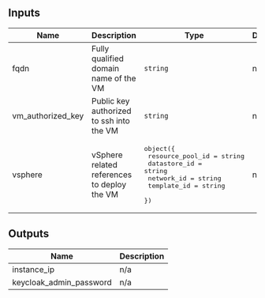 <!-- BEGIN_TF_DOCS -->
<!-- This section will be overridden by terraform-docs. Do not change it.-->
## Inputs

| Name | Description | Type | Default | Required |
|------|-------------|------|---------|:--------:|
| fqdn | Fully qualified domain name of the VM | `string` | n/a | yes |
| vm\_authorized\_key | Public key authorized to ssh into the VM | `string` | n/a | yes |
| vsphere | vSphere related references to deploy the VM | <pre>object({<br>    resource_pool_id = string<br>    datastore_id = string<br>    network_id = string<br>    template_id = string<br>  })</pre> | n/a | yes |

## Outputs

| Name | Description |
|------|-------------|
| instance\_ip | n/a |
| keycloak\_admin\_password | n/a |
<!-- END_TF_DOCS -->